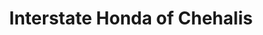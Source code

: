 ---
title: "Interstate Honda of Chehalis"
url: /chehalis/interstate-honda-of-chehalis/
shop: car
---